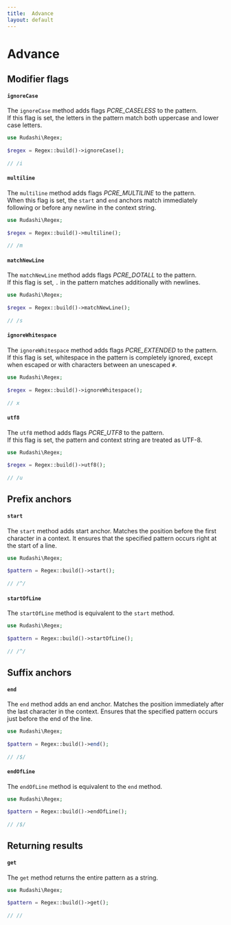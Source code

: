 ```yaml
---
title:  Advance
layout: default
---
```


# Advance

## Modifier flags

#### `ignoreCase`

The `ignoreCase` method adds flags _PCRE_CASELESS_ to the pattern.  
If this flag is set, the letters in the pattern match both uppercase and lower case letters.

```php
use Rudashi\Regex;
 
$regex = Regex::build()->ignoreCase();
 
// /i
```

#### `multiline`

The `multiline` method adds flags _PCRE_MULTILINE_ to the pattern.  
When this flag is set, the `start` and `end` anchors match immediately following or before any newline in the context string.

```php
use Rudashi\Regex;
 
$regex = Regex::build()->multiline();
 
// /m
```

#### `matchNewLine`

The `matchNewLine` method adds flags _PCRE_DOTALL_ to the pattern.  
If this flag is set, `.` in the pattern matches additionally with newlines.

```php
use Rudashi\Regex;
 
$regex = Regex::build()->matchNewLine();
 
// /s
```

#### `ignoreWhitespace`

The `ignoreWhitespace` method adds flags _PCRE_EXTENDED_ to the pattern.  
If this flag is set, whitespace in the pattern is completely ignored, except when escaped or with characters between an unescaped `#`.

```php
use Rudashi\Regex;
 
$regex = Regex::build()->ignoreWhitespace();
 
// x
```

#### `utf8`

The `utf8` method adds flags _PCRE_UTF8_ to the pattern.  
If this flag is set, the pattern and context string are treated as UTF-8.

```php
use Rudashi\Regex;
 
$regex = Regex::build()->utf8();
 
// /u
```

## Prefix anchors

#### `start`

The `start` method adds start anchor. Matches the position before the first character in a context. 
It ensures that the specified pattern occurs right at the start of a line.

```php
use Rudashi\Regex;
 
$pattern = Regex::build()->start();
 
// /^/
```

#### `startOfLine`

The `startOfLine` method is equivalent to the `start` method.

```php
use Rudashi\Regex;
 
$pattern = Regex::build()->startOfLine();
 
// /^/
```

## Suffix anchors

#### `end`

The `end` method adds an end anchor. Matches the position immediately after the last character in the context.
Ensures that the specified pattern occurs just before the end of the line.

```php
use Rudashi\Regex;
 
$pattern = Regex::build()->end();
 
// /$/
```

#### `endOfLine`

The `endOfLine` method is equivalent to the `end` method.

```php
use Rudashi\Regex;
 
$pattern = Regex::build()->endOfLine();
 
// /$/
```

## Returning results

#### `get`

The `get` method returns the entire pattern as a string.

```php
use Rudashi\Regex;
 
$pattern = Regex::build()->get();
 
// //
```
